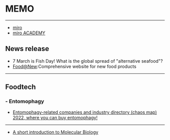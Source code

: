 # __MEMO__  
_ _ _  
* [miro](https://miro.com/ja/index/)
* [miro ACADEMY](https://academy.miro.com/)

## __News release__  
* 7 March is Fish Day! What is the global spread of "alternative seafood"?  
* [Food@New](http://foodsnews.com/):Comprehensive website for new food products
_ _ _  
## __Foodtech__  
### - __Entomophagy__   
* [Entomophagy-related companies and industry directory (chaos map) 2022, where you can buy entomophagy!](https://semitama.jp/column/3287/)  
_ _ _  

* [A short introduction to Molecular Biology](http://biohackacademy.github.io/bha6/class/3/pdf/3.1%20Molecular%20Biology.pdf)  
